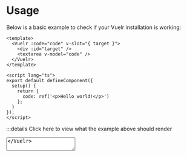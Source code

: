 # Usage

Below is a basic example to check if your Vuelr installation is working:

```vue
<template>
  <Vuelr :code="code" v-slot="{ target }">
    <div :id="target" />
    <textarea v-model="code" />
  </Vuelr>
</template>

<script lang="ts">
export default defineComponent({
  setup() {
    return {
      code: ref('<p>Hello world!</p>')
    };
  }
});
</script>
```

:::details Click here to view what the example above should render

<Vuelr :code="code" v-slot="{ target }">
  <div :id="target" />
  <textarea v-model="code" />
</Vuelr>

:::

Vuelr includes very basic `<textarea>` and preview elements for testing the component. Vuelr does not include any sophisticated editor or styling.

It's now up to you to add this using the [slots](#slots) Vuelr exposes. When you populate the default slot, the basic elements are disabled.

The example below uses [CodeMirror](https://codemirror.net). You can also view the complete source code of this component [here](https://github.com/jonataw/vuelr/tree/master/docs/.vuepress/components/examples/CodeMirror.vue).

<ExampleCodeMirror id="example" />

## Props

<div class="props">

| Name            | Type   | Default | Description                                                                               |
| --------------- | ------ | ------- | ----------------------------------------------------------------------------------------- |
| code            | string |         | The code for Vuelr to render.                                                             |
| value / v-model | string |         | The code for Vuelr to render. Only applies if you use Vuelr without default slot content. |

</div>

## Events

<div class="events">

| Event             | Arguments                                                  | Description                                                 |
| ----------------- | ---------------------------------------------------------- | ----------------------------------------------------------- |
| update:modelValue | <A name="value">The value the textarea was changed to.</A> | Only applies if you use Vuelr without default slot content. |

</div>

## Slots

<div class="slots">

| Slot    | Properties                                                                                                                                                                                                                                                                                     |
| ------- | ---------------------------------------------------------------------------------------------------------------------------------------------------------------------------------------------------------------------------------------------------------------------------------------------- |
| default | <T name="target">The element ID Vuelr tries to render the dynamic component to.</T><T name="iteration">Every change of the code increases iteration by one.</T><T name="error">The current Vuelr error.</T><T name="compiled">Includes the compiled template, script and style as strings.</T> |

</div>

::: tip
Below is an example on how you can access the slot properties.

```vue
<Vuelr :code="code" v-slot="{ target, error, iteration, compiled }">
  <ul>
    <li>{{ target }}</li>
    <li>{{ error }}</li>
    <li>{{ iteration }}</li>
    <li>{{ compiled }}</li>
  </ul>
</Vuelr>
```

:::

<script>
export default {
  data() {
    return {
      code: `<p>Hello world!</p>`,
    }
  }
}
</script>
